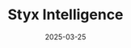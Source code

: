 ---  
layout: startup_page  
title: "Styx Intelligence"  
id: "styxintel.com"  
permalink: "/styxintelligencestyxintel.com03252025/"  
website: "https://styxintel.com/"  
funding_round: "Seed"  
funding_amount: "$2.7M"  
investors: "BDC's Seed Venture Fund, FRAMEWORK Venture Partners, Top Down Ventures, Sprout Fund"  
about: "Styx Intelligence helps organizations protect their digital footprint, reputation, and digital assets. The company's platform uses an AI-first architecture to safeguard against the ever-evolving landscape of digital threats, especially those related to generative AI. Styx aims to make it easier for organizations to mitigate attacks faster and more reliably."  
markets: "Cybersecurity, AI"  
hq: "Vancouver, British Columbia, Canada"  
founded_year: "2020"  
linkedin: "https://ca.linkedin.com/company/styx-intelligence"  
twitter: "https://twitter.com/StyxIntel"  
instagram: ""  
facebook: "https://www.facebook.com/profile.php?id=100070969624747"  
crunchbase: "https://www.crunchbase.com/organization/styx-intelligence"  
pitchbook: "https://pitchbook.com/profiles/company/495384-67"  

date_display: "25-Mar-2025"  
date: "2025-03-25"

# SEO Optimization  
meta_title: "Styx Intelligence - Seed Funding ($2.7M)"  
meta_description: "Styx Intelligence, Styx Intelligence helps organizations protect their digital footprint, reputation, and digital assets. The company's platform uses an AI-first archite..."  
meta_keywords: "Styx Intelligence, Cybersecurity, AI, Seed funding"  
canonical_url: "https://startup.projectstartups.com/styxintelligencestyxintel.com03252025/"  
---